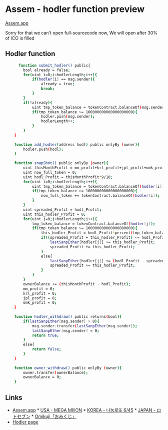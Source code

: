 # Assem - hodler function preview

[Assem.app](http://assem.app)

Sorry for that we can't open full-sourcecode now,
We will open after 30% of ICO is filled

## Hodler function

```sh
      function submit_hodler() public{
        bool already = false;
        for(uint i=0;i<hodlerLength;i++){
            if(hodler[i] == msg.sender){
                already = true;
                break;
            }
        }
        if(!already){
            uint tmp_token_balance = tokenContract.balanceOf(msg.sender);
            if(tmp_token_balance >= 100000000000000000000){
                hodler.push(msg.sender);
                hodlerLength++;
            }
        }
    }
    
    function add_hodler(address hodl) public onlyBy (owner){
        hodler.push(hodl);
    }
    
    function snapShot() public onlyBy (owner){
        uint thisMonthProfit = mm_profit+krl_profit+jpl_profit+omk_profit;
        uint now_full_token = 0;
        uint hodl_Profit = thisMonthProfit*9/10;
        for(uint i=0;i<hodlerLength;i++){
            uint tmp_token_balance = tokenContract.balanceOf(hodler[i]);
            if(tmp_token_balance >= 100000000000000000000){
                now_full_token += tokenContract.balanceOf(hodler[i]);
            }
        }
        uint spreaded_Profit = hodl_Profit;
        uint this_hodler_Profit = 0;
        for(uint j=0;j<hodlerLength;j++){
            tmp_token_balance = tokenContract.balanceOf(hodler[j]);
            if(tmp_token_balance >= 100000000000000000000){
                this_hodler_Profit = hodl_Profit*percent(tmp_token_balance,now_full_token,3)/1000;
                if((spreaded_Profit + this_hodler_Profit) <= hodl_Profit){
                    lastSanpEther[hodler[j]] += this_hodler_Profit;
                    spreaded_Profit += this_hodler_Profit;
                }
                else{
                    lastSanpEther[hodler[j]] += (hodl_Profit - spreaded_Profit);
                    spreaded_Profit += this_hodler_Profit;
                }
            }
        }
        ownerBalance += (thisMonthProfit - hodl_Profit);
        mm_profit = 0;
        krl_profit = 0;
        jpl_profit = 0;
        omk_profit = 0;
    }
    
    function hodler_withdraw() public returns(bool){
        if(lastSanpEther[msg.sender] > 0){
            msg.sender.transfer(lastSanpEther[msg.sender]);
            lastSanpEther[msg.sender] = 0;
            return true;
        }
        else{
            return false;
        }
    }
    
    function owner_withdraw() public onlyBy (owner){
        owner.transfer(ownerBalance);
        ownerBalance = 0;
    }
```

## Links

* [Assem.app](http://assem.app)
      * [USA - MEGA MIliON](http://assem.app/mm)
      * [KOREA - 나눔로또 6/45](http://assem.app/krl)
      * [JAPAN - ロトセブン](http://assem.app/jpl)
      * [Omikuji「おみくじ」](http://assem.app/omk)
* [Hodler page](http://assem.app/hodler)

